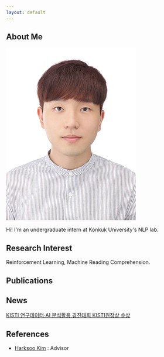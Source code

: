 ```yaml
---
layout: default
---
```


## About Me

<img class="profile-picture" src="woojin.jpeg">

Hi! I'm an undergraduate intern at Konkuk University's NLP lab. 

## Research Interest

Reinforcement Learning, Machine Reading Comprehension.

## Publications

## News

[KISTI 연구데이터·AI 분석활용 경진대회 KISTI원장상 수상](https://www.hellodd.com/news/articleView.html?idxno=95124)

## References

* [Harksoo Kim](http://nlp.konkuk.ac.kr/bbs/content.php?co_id=Professor) : Advisor
